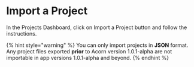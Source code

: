 # Import a Project

In the Projects Dashboard, click on Import a Project button and follow the instructions.

{% hint style="warning" %}
You can only import projects in **JSON** format. Any project files exported **prior** to Acorn  version 1.0.1-alpha are not importable in app versions 1.0.1-alpha and beyond.
{% endhint %}
